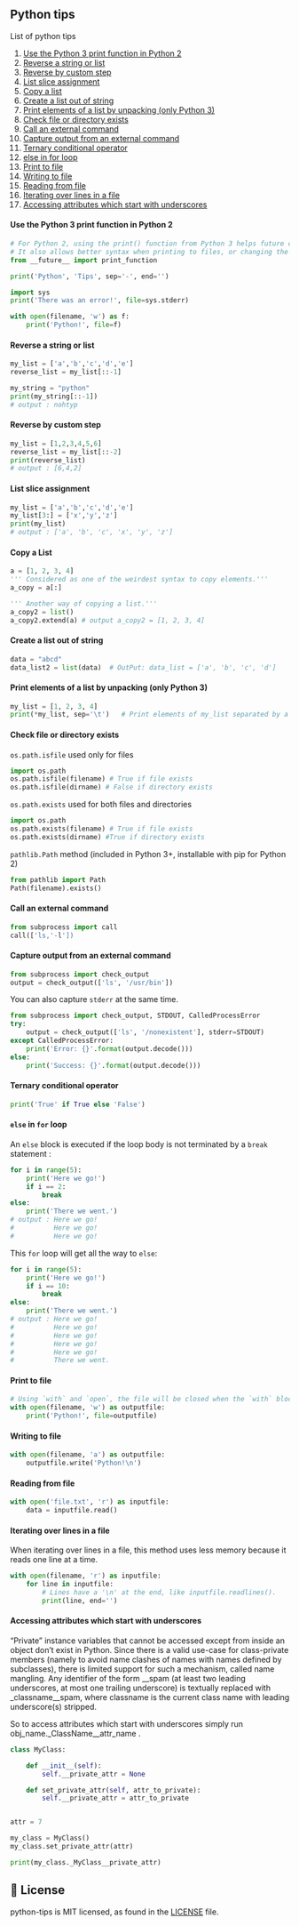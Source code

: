 ## Python tips

List of python tips

1. [Use the Python 3 print function in Python 2](#use-the-python-3-print-function-in-python-2)
1. [Reverse a string or list](#reverse-a-string-or-list)
1. [Reverse by custom step](#reverse-by-custom-step)
1. [List slice assignment](#list-slice-assignment)
1. [Copy a list](#copy-a-list)
1. [Create a list out of string](#create-a-list-out-of-string)
1. [Print elements of a list by unpacking (only Python 3)](#print-elements-of-a-list-by-unpacking-only-python-3)
1. [Check file or directory exists](#check-file-or-directory-exists)
1. [Call an external command](#call-an-external-command)
1. [Capture output from an external command](#capture-output-from-an-external-command)
1. [Ternary conditional operator](#ternary-conditional-operator)
1. [else in for loop](#else-in-for-loop)
1. [Print to file](#print-to-file)
1. [Writing to file](#writing-to-file)
1. [Reading from file](#reading-from-file)
1. [Iterating over lines in a file](#iterating-over-lines-in-a-file)
1. [Accessing attributes which start with underscores](#accessing-attributes-which-start-with-underscores)

#### Use the Python 3 print function in Python 2
```python
# For Python 2, using the print() function from Python 3 helps future compatibility.
# It also allows better syntax when printing to files, or changing the line ending.
from __future__ import print_function

print('Python', 'Tips', sep='-', end='')
```

```python
import sys
print('There was an error!', file=sys.stderr)
```

```python
with open(filename, 'w') as f:
    print('Python!', file=f)
```

#### Reverse a string or list
```python
my_list = ['a','b','c','d','e']
reverse_list = my_list[::-1]

my_string = "python"
print(my_string[::-1])
# output : nohtyp
```

#### Reverse by custom step
```python
my_list = [1,2,3,4,5,6]
reverse_list = my_list[::-2]
print(reverse_list)
# output : [6,4,2]
```

#### List slice assignment
```python
my_list = ['a','b','c','d','e']
my_list[3:] = ['x','y','z']
print(my_list)
# output : ['a', 'b', 'c', 'x', 'y', 'z']
```

#### Copy a List
```python
a = [1, 2, 3, 4]
''' Considered as one of the weirdest syntax to copy elements.'''
a_copy = a[:]

''' Another way of copying a list.'''
a_copy2 = list()
a_copy2.extend(a) # output a_copy2 = [1, 2, 3, 4]
```

#### Create a list out of string
```python
data = "abcd"
data_list2 = list(data)  # OutPut: data_list = ['a', 'b', 'c', 'd'] 
```

#### Print elements of a list by unpacking (only Python 3)
```python
my_list = [1, 2, 3, 4]
print(*my_list, sep='\t')   # Print elements of my_list separated by a tab
```

#### Check file or directory exists
`os.path.isfile` used only for files
```python
import os.path
os.path.isfile(filename) # True if file exists
os.path.isfile(dirname) # False if directory exists
```

`os.path.exists` used for both files and directories
```python
import os.path
os.path.exists(filename) # True if file exists
os.path.exists(dirname) #True if directory exists
```

`pathlib.Path` method (included in Python 3+, installable with pip for Python 2)
```python
from pathlib import Path
Path(filename).exists()
```

#### Call an external command
```python
from subprocess import call
call(['ls,'-l'])
```

#### Capture output from an external command
```python
from subprocess import check_output
output = check_output(['ls', '/usr/bin'])
```

You can also capture `stderr` at the same time.
```python
from subprocess import check_output, STDOUT, CalledProcessError
try:
    output = check_output(['ls', '/nonexistent'], stderr=STDOUT)
except CalledProcessError:
    print('Error: {}'.format(output.decode()))
else:
    print('Success: {}'.format(output.decode()))
```

#### Ternary conditional operator
```python
print('True' if True else 'False')
```

#### `else` in `for` loop
An `else` block is executed if the loop body is not terminated by a `break` statement : 

```python
for i in range(5):
    print('Here we go!')
    if i == 2:
        break
else:
    print('There we went.')
# output : Here we go!
#          Here we go!
#          Here we go!
```
This `for` loop will get all the way to `else`:
```python
for i in range(5):
    print('Here we go!')
    if i == 10:
        break
else:
    print('There we went.')
# output : Here we go!
#          Here we go!
#          Here we go!
#          Here we go!
#          Here we go!
#          There we went.
```

#### Print to file

```python
# Using `with` and `open`, the file will be closed when the `with` block finishes.
with open(filename, 'w') as outputfile:
    print('Python!', file=outputfile)
```

#### Writing to file
```python
with open(filename, 'a') as outputfile:
    outputfile.write('Python!\n')
```

#### Reading from file
```python
with open('file.txt', 'r') as inputfile:
    data = inputfile.read()
```

#### Iterating over lines in a file
When iterating over lines in a file, this method uses less memory because it reads one line at a time.
```python
with open(filename, 'r') as inputfile:
    for line in inputfile:
        # Lines have a '\n' at the end, like inputfile.readlines().
        print(line, end='')
```

#### Accessing attributes which start with underscores
“Private” instance variables that cannot be accessed except from inside an object don’t exist in Python.  Since there is a valid use-case for class-private members (namely to avoid name clashes of names with names defined by subclasses), there is limited support for such a mechanism, called name mangling. Any identifier of the form __spam (at least two leading underscores, at most one trailing underscore) is textually replaced with _classname__spam, where classname is the current class name with leading underscore(s) stripped.

So to access attributes which start with underscores simply run obj_name._ClassName__attr_name .
```python
class MyClass:

    def __init__(self):
        self.__private_attr = None

    def set_private_attr(self, attr_to_private):
        self.__private_attr = attr_to_private


attr = 7

my_class = MyClass()
my_class.set_private_attr(attr)

print(my_class._MyClass__private_attr)
```


## 📄 License
python-tips is MIT licensed, as found in the [LICENSE](https://github.com/smoqadam/python-tips/blob/master/LICENSE) file.
